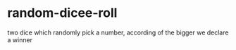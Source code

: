 # random-dicee-roll
two dice which randomly pick a number, according of the bigger we declare a winner
